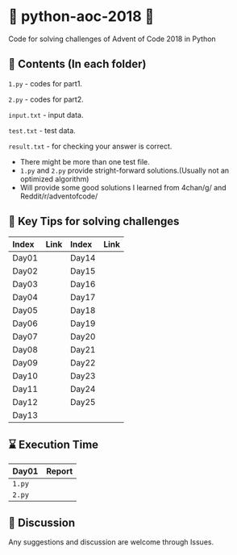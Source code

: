 # 🎄 python-aoc-2018 🎄
Code for solving challenges of Advent of Code 2018 in Python

## 📜 Contents (In each folder)
`1.py` - codes for part1.

`2.py` - codes for part2.

`input.txt` - input data.

`test.txt` - test data.

`result.txt` - for checking your answer is correct.

- There might be more than one test file.
- `1.py` and `2.py` provide stright-forward solutions.(Usually not an optimized algorithm)
- Will provide some good solutions I learned from 4chan/g/ and Reddit/r/adventofcode/

## 📝 Key Tips for solving challenges

|Index|Link|Index|Link|
|:-|:-|:-|:-|
|Day01||Day14||
|Day02||Day15||
|Day03||Day16||
|Day04||Day17||
|Day05||Day18||
|Day06||Day19||
|Day07||Day20||
|Day08||Day21||
|Day09||Day22||
|Day10||Day23||
|Day11||Day24||
|Day12||Day25||
|Day13||

## ⌛ Execution Time

|Day01|Report|
|:-|:-|
|`1.py`||
|`2.py`||

## 💬 Discussion
Any suggestions and discussion are welcome through Issues.
